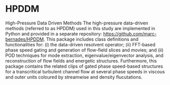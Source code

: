 # HPDDM
High-Pressure Data Driven Methods
The high-pressure data-driven methods (referred to as HPDDM) used in this study are implemented in Python and provided in a separate repository: https://github.com/marc-bernades/HPDDM. This package includes class definitions and functionalities for: (i) the data-driven resolvent operator; (ii) FFT-based phase speed gating and generation of flow-field slices and movies; and (ii) POD techniques for mode extraction, eigenvalue/eigenvector analysis, and reconstruction of flow fields and energetic structures.
Furthermore, this package contains the related clips of gated phase speed-based structures for a transcritical turbulent channel flow at several phase speeds in viscous and outer units coloured by streamwise and density flucutations.
